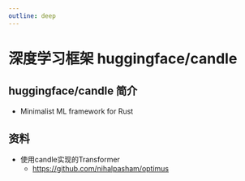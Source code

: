 ```yaml
---
outline: deep
---
```

# 深度学习框架 huggingface/candle

##  huggingface/candle 简介
* Minimalist ML framework for Rust


## 资料
* 使用candle实现的Transformer
  * https://github.com/nihalpasham/optimus